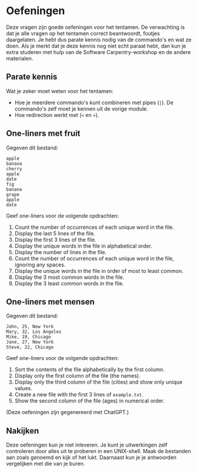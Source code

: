 # Oefeningen

Deze vragen zijn goede oefeningen voor het tentamen. De verwachting is dat je alle vragen op het tentamen correct beantwoordt, foutjes daargelaten. Je hebt dus parate kennis nodig van de commando's en wat ze doen. Als je merkt dat je deze kennis nog niet echt paraat hebt, dan kun je extra studeren met hulp van de Software Carpentry-workshop en de andere materialen.

## Parate kennis

Wat je zeker moet weten voor het tentamen:

- Hoe je meerdere commando's kunt combineren met pipes (`|`). De commando's zelf moet je kennen uit de vorige module.
- Hoe redirection werkt met (`<` en `>`).

## One-liners met fruit

Gegeven dit bestand:

    apple
    banana
    cherry
    apple
    date
    fig
    banana
    grape
    apple
    date

Geef one-liners voor de volgende opdrachten:

1. Count the number of occurrences of each unique word in the file.
2. Display the last 5 lines of the file.
3. Display the first 3 lines of the file.
4. Display the unique words in the file in alphabetical order.
5. Display the number of lines in the file.
6. Count the number of occurrences of each unique word in the file, ignoring any spaces.
7. Display the unique words in the file in order of most to least common.
8. Display the 3 most common words in the file.
9. Display the 3 least common words in the file.

## One-liners met mensen

Gegeven dit bestand:

    John, 25, New York
    Mary, 32, Los Angeles
    Mike, 19, Chicago
    Jane, 27, New York
    Steve, 22, Chicago

Geef one-liners voor de volgende opdrachten:

1. Sort the contents of the file alphabetically by the first column.
2. Display only the first column of the file (the names).
3. Display only the third column of the file (cities) and show only unique values.
4. Create a new file with the first 3 lines of `example.txt`.
5. Show the second column of the file (ages) in numerical order.

(Deze oefeningen zijn gegenereerd met ChatGPT.)

## Nakijken

Deze oefeningen kun je niet inleveren. Je kunt je uitwerkingen zelf controleren door alles uit te proberen in een UNIX-shell. Maak de bestanden aan zoals genoemd en kijk of het lukt. Daarnaast kun je je antwoorden vergelijken met die van je buren.
